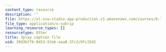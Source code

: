 ```yaml
---
content_type: resource
description: ''
file: https://ol-ocw-studio-app-production.s3.amazonaws.com/courses/8-701-introduction-to-nuclear-and-particle-physics-fall-2020/39d3bf76045353abaaa837c2c9fc15d2_I5yQgNyBYb8.vtt
file_type: application/x-subrip
learning_resource_types: []
resourcetype: Other
title: 3play caption file
uid: 39d3bf76-0453-53ab-aaa8-37c2c9fc15d2
---
```

